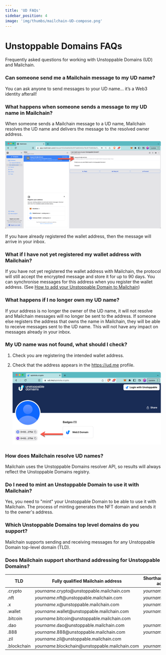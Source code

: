```yaml
---
title: 'UD FAQs'
sidebar_position: 4
image: 'img/thumbs/mailchain-UD-compose.png'
---
```


# Unstoppable Domains FAQs

Frequently asked questions for working with Unstoppable Domains (UD) and Mailchain.

### Can someone send me a Mailchain message to my UD name?

You can ask anyone to send messages to your UD name… it’s a Web3 identity afterall!

### What happens when someone sends a message to my UD name in Mailchain?

When someone sends a Mailchain message to a UD name, Mailchain resolves the UD name and delivers the message to the resolved owner address.

![see UD name](../img-unstoppable-domains/ud_faqs/ud_faq_1.png)

If you have already registered the wallet address, then the message will arrive in your inbox.

### What if I have not yet registered my wallet address with Mailchain?

If you have not yet registered the wallet address with Mailchain, the protocol will still accept the encrypted message and store it for up to 90 days. You can synchronise messages for this address when you register the wallet address. (See [How to add your Unstoppable Domain to Mailchain](/user/guides/name-services/unstoppable-domains/unstoppable-domains-getting-started#how-to-add-your-unstoppable-domain-to-mailchain))

### What happens if I no longer own my UD name?

If your address is no longer the owner of the UD name, it will not resolve and Mailchain messages will no longer be sent to the address. If someone else registers the address that owns the name in Mailchain, they will be able to receive messages sent to the UD name. This will not have any impact on messages already in your inbox.

### My UD name was not found, what should I check?

1. Check you are registering the intended wallet address.
2. Check that the address appears in the https://ud.me profile.

    ![see UD name](../img-unstoppable-domains/ud_faqs/ud_faq_2.png)

### How does Mailchain resolve UD names?

Mailchain uses the Unstoppable Domains resolver API, so results will always reflect the Unstoppable Domains registry.

### Do I need to mint an Unstoppable Domain to use it with Mailchain?

Yes, you need to "mint" your Unstoppable Domain to be able to use it with Mailchain. The process of minting generates the NFT domain and sends it to the owner's address.

### Which Unstoppable Domains top level domains do you support?

Mailchain supports sending and receiving messages for any Unstoppable Domain top-level domain (TLD).

### Does Mailchain support shorthand addressing for Unstoppable Domains?

| TLD         | Fully qualified Mailchain address                            | Shorthand Mailchain address | Name service address                           |
| ----------- | ------------------------------------------------------------ | --------------------------- | ---------------------------------------------- |
| .crypto     | _yourname_.crypto<span>@</span>unstoppable.mailchain.com     | _yourname_.crypto           | _yourname_.crypto<span>@</span>unstoppable     |
| .nft        | _yourname_.nft<span>@</span>unstoppable.mailchain.com        | _yourname_.nft              | _yourname_.nft<span>@</span>unstoppable        |
| .x          | _yourname_.x<span>@</span>unstoppable.mailchain.com          | _yourname_.x                | _yourname_.x<span>@</span>unstoppable          |
| .wallet     | _yourname_.wallet<span>@</span>unstoppable.mailchain.com     | _yourname_.wallet           | _yourname_.wallet<span>@</span>unstoppable     |
| .bitcoin    | _yourname_.bitcoin<span>@</span>unstoppable.mailchain.com    |                             | _yourname_.bitcoin<span>@</span>unstoppable    |
| .dao        | _yourname_.dao<span>@</span>unstoppable.mailchain.com        | _yourname_.dao              | _yourname_.dao<span>@</span>unstoppable        |
| .888        | _yourname_.888<span>@</span>unstoppable.mailchain.com        | _yourname_.888              | _yourname_.888<span>@</span>unstoppable        |
| .zil        | _yourname_.zil<span>@</span>unstoppable.mailchain.com        |                             | _yourname_.zil<span>@</span>unstoppable        |
| .blockchain | _yourname_.blockchain<span>@</span>unstoppable.mailchain.com | _yourname_.blockchain       | _yourname_.blockchain<span>@</span>unstoppable |
